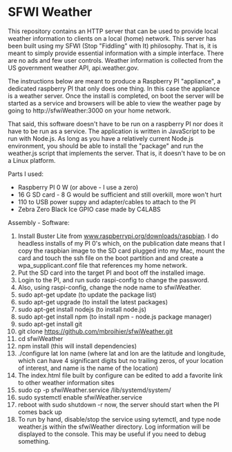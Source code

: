 # SFWI Weather

This repository contains an HTTP server that can be used to provide local weather information to clients on a local (home) network.  This server has been built using my SFWI (Stop "Fiddling" with It) philosophy.  That is, it is meant to simply provide essential information with a simple interface.  There are no ads and few user controls.  Weather information is collected from the US government weather API, api.weather.gov.

The instructions below are meant to produce a Raspberry PI "appliance", a dedicated raspberry PI that only does one thing.  In this case the appliance is a weather server.  Once the install is completed, on boot the server will be started as a service and browsers will be able to view the weather page by going to http://sfwiWeather:3000 on your home network.

That said, this software doesn't have to be run on a raspberry PI nor does it have to be run as a service.  The application is written in JavaScript to be run with Node.js.  As long as you have a relatively current Node.js environment, you should be able to install the "package" and run the weather.js script that implements the server.  That is, it doesn't have to be on a Linux platform.

Parts I used:
  - Raspberry PI 0 W (or above - I use a zero)
  - 16 G SD card - 8 G would be sufficient and still overkill, more won't hurt
  - 110 to USB power suppy and adapter/cables to attach to the PI
  - Zebra Zero Black Ice GPIO case made by C4LABS

Assembly - Software:
  1)  Install Buster Lite from www.raspberrypi.org/downloads/raspbian.
      I do headless installs of my PI 0's which, on the publication date
      means that I copy the raspbian image to the SD card plugged into my
      Mac, mount the card and touch the ssh file on the boot partition and
      and create a wpa_supplicant.conf file that references my home network.
  2)  Put the SD card into the target PI and boot off the installed image.
  3)  Login to the PI, and run sudo raspi-config to change the password.
  4)  Also, using raspi-config, change the node name to sfwiWeather.
  5)  sudo apt-get update (to update the package list)
  6)  sudo apt-get upgrade (to install the latest packages)
  7)  sudo apt-get install nodejs (to install node.js)
  8)  sudo apt-get install npm (to install npm - node.js package manager)
  9)  sudo apt-get install git 
  10)  git clone https://github.com/mbroihier/sfwiWeather.git
  11) cd sfwiWeather
  12) npm install (this will install dependencies)
  13) ./configure lat lon name (where lat and lon are the latitude and longitude, which can have 4 significant digits but no trailing zeros, of your location of interest, and name is the name of the location)
  14) The index.html file built by configure can be edited to add a favorite link to other weather information sites
  15) sudo cp -p sfwiWeather.service /lib/systemd/system/
  16) sudo systemctl enable sfwiWeather.service
  17) reboot with sudo shutdown -r now, the server should start when the PI comes back up
  18) To run by hand, disable/stop the service using sytemctl, and type node weather.js within the sfwiWeather directory.  Log information will be displayed to the console. This may be useful if you need to debug something.
  
